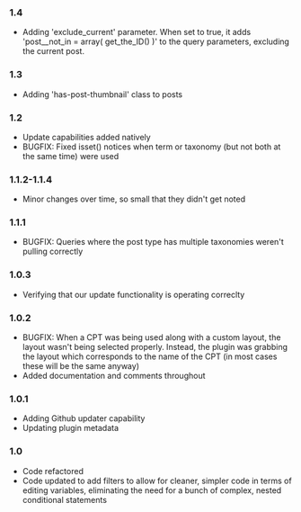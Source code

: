 ### 1.4
* Adding 'exclude_current' parameter. When set to true, it adds 'post__not_in = array( get_the_ID() )' to the query parameters, excluding the current post.
### 1.3
* Adding 'has-post-thumbnail' class to posts

### 1.2
* Update capabilities added natively
* BUGFIX: Fixed isset() notices when term or taxonomy (but not both at the same time) were used

### 1.1.2-1.1.4
* Minor changes over time, so small that they didn't get noted

### 1.1.1
* BUGFIX: Queries where the post type has multiple taxonomies weren't pulling correctly

### 1.0.3

* Verifying that our update functionality is operating correclty

### 1.0.2

* BUGFIX: When a CPT was being used along with a custom layout, the layout wasn't being selected properly. Instead, the plugin was grabbing the layout which corresponds to the name of the CPT (in most cases these will be the same anyway)
* Added documentation and comments throughout

### 1.0.1

* Adding Github updater capability
* Updating plugin metadata

### 1.0

* Code refactored
* Code updated to add filters to allow for cleaner, simpler code in terms of editing variables, eliminating the need for a bunch of complex, nested conditional statements